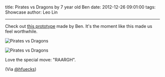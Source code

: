 title: Pirates vs Dragons by 7 year old Ben
date: 2012-12-26 09:01:00
tags: Showcase
author: Leo Lin

---

Check out [this prototype](http://popapp.in/w#!/projects/50b60c33f5fbbcbe78000ba6/preview) made by Ben. It's the moment like this made us feel worthwhile.

![Pirates vs Dragons](http://static3.popapp.in/img/20121226/EFKteuX58l72nI3KVI297CAf_o.jpg)

![Pirates vs Dragons](http://static4.popapp.in/img/20121226/D5babLc0BakysCMNwtWW68ud_o.jpg)

Love the special move: "RAARGH".

(Via [@hfuecks](https://twitter.com/hfuecks/status/283970495223836672))
